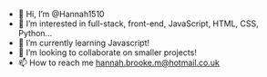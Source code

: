 - 👋 Hi, I’m @Hannah1510
- 👀 I’m interested in full-stack, front-end, JavaScript, HTML, CSS, Python...
- 🌱 I’m currently learning Javascript!
- 💞️ I’m looking to collaborate on smaller projects!
- 📫 How to reach me hannah.brooke.m@hotmail.co.uk

<!---
Hannah1510/Hannah1510 is a ✨ special ✨ repository because its `README.md` (this file) appears on your GitHub profile.
You can click the Preview link to take a look at your changes.
--->
